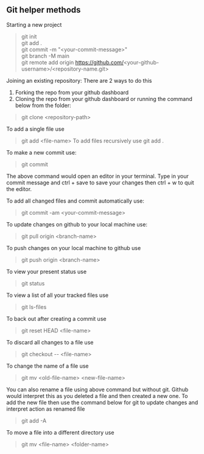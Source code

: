 ## Git helper methods

Starting a new project
> git init <br>
> git add .<br>
> git commit -m "\<your-commit-message\>"<br>
> git branch -M main<br>
> git remote add origin https://github.com/<your-github-username\>/<repository-name.git><br>


Joining an existing repository: There are 2 ways to do this
1. Forking the repo from your github dashboard
2. Cloning the repo from your github dashboard or running the command below from the folder:
> git clone <repository-path\>


To add a single file use
> git add <file-name\>
To add files recursively use
> git add .


To make a new commit use:
> git commit

The above command would open an editor in your terminal. Type in your commit message and ctrl + save to save your changes then ctrl + w to quit the editor.

To add all changed files and commit automatically use:
> git commit -am <your-commit-message\>

To update changes on github to your local machine use:
> git pull origin <branch-name\>

To push changes on your local machine to github use
> git push origin <branch-name\>

To view your present status use
> git status

To view a list of all your tracked files use
> git ls-files

To back out after creating a commit use
> git reset HEAD <file-name\>

To discard all changes to a file use
> git checkout -- <file-name\>

To change the name of a file use
> git mv <old-file-name\> <new-file-name\>

You can also rename a file using above command but without git. Github would interpret this as you deleted a file and then created a new one. To add the new file then use the command below for git to update changes and interpret action as renamed file

> git add -A

To move a file into a different directory use
> git mv <file-name\> <folder-name\>
